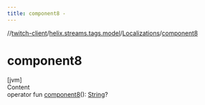 ```yaml
---
title: component8 -
---
```

//[twitch-client](../../index.md)/[helix.streams.tags.model](../index.md)/[Localizations](index.md)/[component8](component8.md)



# component8  
[jvm]  
Content  
operator fun [component8](component8.md)(): [String](https://kotlinlang.org/api/latest/jvm/stdlib/kotlin/-string/index.html)?  



